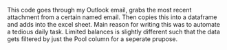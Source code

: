 This code goes through my Outlook email, grabs the most recent attachment from a certain named email. Then copies this into a dataframe and adds into the excel sheet. Main reason for writing this was to automate a tedious daily task. Limited balances is slightly different such that the data gets filtered by just the Pool column for a seperate prupose. 
